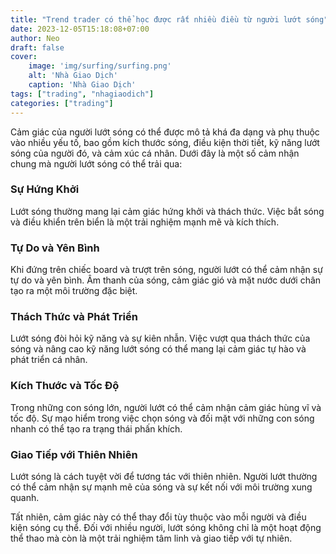 ```yaml
---
title: "Trend trader có thể học được rất nhiều điều từ người lướt sóng"
date: 2023-12-05T15:18:08+07:00
author: Neo
draft: false
cover:
    image: 'img/surfing/surfing.png'
    alt: 'Nhà Giao Dịch'
    caption: 'Nhà Giao Dịch'
tags: ["trading", "nhagiaodich"]
categories: ["trading"]
---
```


Cảm giác của người lướt sóng có thể được mô tả khá đa dạng và phụ thuộc vào nhiều yếu tố, bao gồm kích thước sóng, điều kiện thời tiết, kỹ năng lướt sóng của người đó, và cảm xúc cá nhân. Dưới đây là một số cảm nhận chung mà người lướt sóng có thể trải qua:

### Sự Hứng Khởi
Lướt sóng thường mang lại cảm giác hứng khởi và thách thức. Việc bắt sóng và điều khiển trên biển là một trải nghiệm mạnh mẽ và kích thích.

### Tự Do và Yên Bình
Khi đứng trên chiếc board và trượt trên sóng, người lướt có thể cảm nhận sự tự do và yên bình. Âm thanh của sóng, cảm giác gió và mặt nước dưới chân tạo ra một môi trường đặc biệt.

### Thách Thức và Phát Triển
Lướt sóng đòi hỏi kỹ năng và sự kiên nhẫn. Việc vượt qua thách thức của sóng và nâng cao kỹ năng lướt sóng có thể mang lại cảm giác tự hào và phát triển cá nhân.

### Kích Thước và Tốc Độ

Trong những con sóng lớn, người lướt có thể cảm nhận cảm giác hùng vĩ và tốc độ. Sự mạo hiểm trong việc chọn sóng và đối mặt với những con sóng nhanh có thể tạo ra trạng thái phấn khích.

### Giao Tiếp với Thiên Nhiên
Lướt sóng là cách tuyệt vời để tương tác với thiên nhiên. Người lướt thường có thể cảm nhận sự mạnh mẽ của sóng và sự kết nối với môi trường xung quanh.

Tất nhiên, cảm giác này có thể thay đổi tùy thuộc vào mỗi người và điều kiện sóng cụ thể. Đối với nhiều người, lướt sóng không chỉ là một hoạt động thể thao mà còn là một trải nghiệm tâm linh và giao tiếp với tự nhiên.
